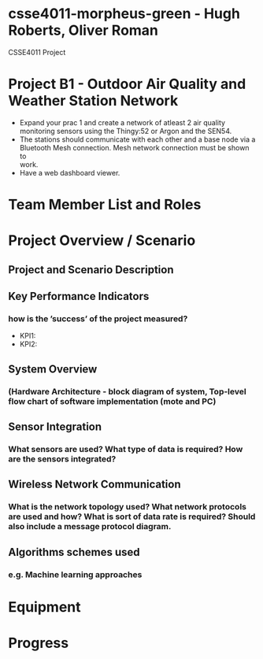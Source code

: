 # csse4011-morpheus-green - Hugh Roberts, Oliver Roman
CSSE4011 Project

# Project B1 - Outdoor Air Quality and Weather Station Network 
* Expand	your	prac 1	and	create	a	network	of atleast	2 air	quality	
monitoring	sensors	using	the	Thingy:52 or	Argon and	the	SEN54.
*  The	stations	should	communicate	with	each	other	and	a	base	node	via	a	
Bluetooth	Mesh	connection. Mesh	network	connection	must	be	shown	to	
work.
* Have	a	web	dashboard	viewer.

# Team Member List and Roles 

# Project Overview / Scenario

## Project and Scenario Description 

## Key Performance Indicators
### how is the ’success’ of the project measured?

* KPI1: 
* KPI2: 

## System Overview
### (Hardware Architecture - block diagram of system, Top-level flow chart of software implementation (mote and PC)

## Sensor Integration 
### What sensors are used? What type of data is required? How are the sensors integrated?

## Wireless Network Communication
### What is the network topology used? What network protocols are used and how? What is sort of data rate is required? Should also include a message protocol diagram.

## Algorithms schemes used
### e.g. Machine learning approaches


# Equipment

# Progress


